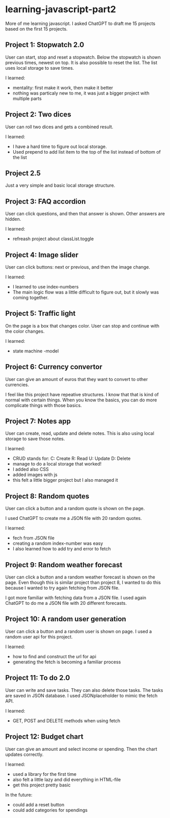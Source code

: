# learning-javascript-part2

More of me learning javascript. I asked ChatGPT to draft me 15 projects based on the first 15 projects.

## Project 1: Stopwatch 2.0
User can start, stop and reset a stopwatch. Below the stopwatch is shown previous times, newest on top. It is also possible to reset the list. The list uses local storage to save times.

I learned:
- mentality: first make it work, then make it better
- nothing was particaly new to me, it was just a bigger project with multiple parts

## Project 2: Two dices
User can roll two dices and gets a combined result.

I learned:
- I have a hard time to figure out local storage.
- Used prepend to add list item to the top of the list instead of bottom of the list

## Project 2.5
Just a very simple and basic local storage structure. 

## Project 3: FAQ accordion
User can click questions, and then that answer is shown. Other answers are hidden.

I learned:
- refreash project about classList.toggle

## Project 4: Image slider
User can click buttons: next or previous, and then the image change.

I learned: 
- I learned to use index-numbers
- The main logic flow was a little difficult to figure out, but it slowly was coming together.

## Project 5: Traffic light
On the page is a box that changes color. User can stop and continue with the color changes.

I learned:
- state machine -model

## Project 6: Currency convertor
User can give an amount of euros that they want to convert to other currencies.

I feel like this project have repeative structures. I know that that is kind of normal with certain things. When you know the basics, you can do more complicate things with those basics.

## Project 7: Notes app
User can create, read, update and delete notes. This is also using local storage to save those notes.

I learned:
- CRUD stands for:
    C: Create
    R: Read
    U: Update
    D: Delete
- manage to do a local storage that worked!
- I added also CSS
- added images with js
- this felt a little bigger project but I also managed it

## Project 8: Random quotes
User can click a button and a random quote is shown on the page.

I used ChatGPT to create me a JSON file with 20 random quotes.

I learned:
- fech from JSON file
- creating a random index-number was easy
- I also learned how to add try and error to fetch

## Project 9: Random weather forecast
User can click a button and a random weather forecast is shown on the page. Even though this is similar project than project 8, I wanted to do this because I wanted to try again fetching from JSON file. 

I got more familiar with fetching data from a JSON file. I used again ChatGPT to do me a JSON file with 20 different forecasts.

## Project 10: A random user generation
User can click a button and a random user is shown on page. I used a random user api for this project.

I learned:
- how to find and construct the url for api
- generating the fetch is becoming a familiar process

## Project 11: To do 2.0
User can write and save tasks. They can also delete those tasks. The tasks are saved in JSON database.
I used JSONplaceholder to mimic the fetch API.

I learned: 
- GET, POST and DELETE methods when using fetch

## Project 12: Budget chart
User can give an amount and select income or spending. Then the chart updates correctly.

I learned:
- used a library for the first time
- also felt a little lazy and did everything in HTML-file
- get this project pretty basic

In the future:
- could add a reset button
- could add categories for spendings

